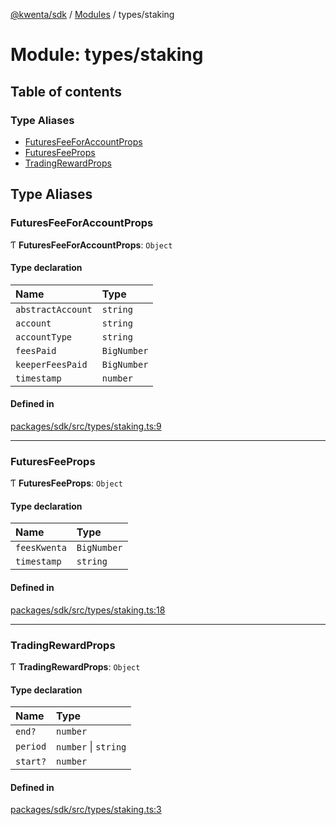 [@kwenta/sdk](../README.md) / [Modules](../modules.md) / types/staking

# Module: types/staking

## Table of contents

### Type Aliases

- [FuturesFeeForAccountProps](types_staking.md#futuresfeeforaccountprops)
- [FuturesFeeProps](types_staking.md#futuresfeeprops)
- [TradingRewardProps](types_staking.md#tradingrewardprops)

## Type Aliases

### FuturesFeeForAccountProps

Ƭ **FuturesFeeForAccountProps**: `Object`

#### Type declaration

| Name | Type |
| :------ | :------ |
| `abstractAccount` | `string` |
| `account` | `string` |
| `accountType` | `string` |
| `feesPaid` | `BigNumber` |
| `keeperFeesPaid` | `BigNumber` |
| `timestamp` | `number` |

#### Defined in

[packages/sdk/src/types/staking.ts:9](https://github.com/Kwenta/kwenta/blob/28493a909/packages/sdk/src/types/staking.ts#L9)

___

### FuturesFeeProps

Ƭ **FuturesFeeProps**: `Object`

#### Type declaration

| Name | Type |
| :------ | :------ |
| `feesKwenta` | `BigNumber` |
| `timestamp` | `string` |

#### Defined in

[packages/sdk/src/types/staking.ts:18](https://github.com/Kwenta/kwenta/blob/28493a909/packages/sdk/src/types/staking.ts#L18)

___

### TradingRewardProps

Ƭ **TradingRewardProps**: `Object`

#### Type declaration

| Name | Type |
| :------ | :------ |
| `end?` | `number` |
| `period` | `number` \| `string` |
| `start?` | `number` |

#### Defined in

[packages/sdk/src/types/staking.ts:3](https://github.com/Kwenta/kwenta/blob/28493a909/packages/sdk/src/types/staking.ts#L3)
